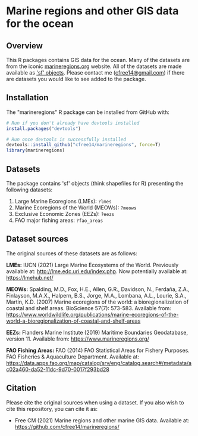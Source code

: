 # Marine regions and other GIS data for the ocean

## Overview

This R packages contains GIS data for the ocean. Many of the datasets are from the iconic [marineregions.org](https://www.marineregions.org/) website. All of the datasets are made available as ['sf' objects](https://r-spatial.github.io/sf/). Please contact me (cfree14@gmail.com) if there are datasets you would like to see added to the package.

## Installation

The "marineregions" R package can be installed from GitHub with:

``` r
# Run if you don't already have devtools installed
install.packages("devtools")

# Run once devtools is successfully installed
devtools::install_github("cfree14/marineregions", force=T)
library(marineregions)
```

## Datasets

The package contains 'sf' objects (think shapefiles for R) presenting the following datasets:

1. Large Marine Ecoregions (LMEs): `?lmes`
2. Marine Ecoregions of the World (MEOWs): `?meows`
3. Exclusive Economic Zones (EEZs): `?eezs`
4. FAO major fishing areas: `?fao_areas`

## Dataset sources

The original sources of these datasets are as follows:

**LMEs:** IUCN (2021) Large Marine Ecosystems of the World. Previously available at: http://lme.edc.uri.edu/index.php. Now potentially available at: https://lmehub.net/

**MEOWs:** Spalding, M.D., Fox, H.E., Allen, G.R., Davidson, N., Ferdaña, Z.A., Finlayson, M.A.X., Halpern, B.S., Jorge, M.A., Lombana, A.L., Lourie, S.A., Martin, K.D. (2007) Marine ecoregions of the world: a bioregionalization of coastal and shelf areas. BioScience 57(7): 573-583. Available from: https://www.worldwildlife.org/publications/marine-ecoregions-of-the-world-a-bioregionalization-of-coastal-and-shelf-areas

**EEZs:** Flanders Marine Institute (2019) Maritime Boundaries Geodatabase, version 11. Available from: https://www.marineregions.org/

**FAO Fishing Areas:** FAO (2014) FAO Statistical Areas for Fishery Purposes. FAO Fisheries & Aquaculture Department. Available at: https://data.apps.fao.org/map/catalog/srv/eng/catalog.search#/metadata/ac02a460-da52-11dc-9d70-0017f293bd28

## Citation

Please cite the original sources when using a dataset. If you also wish to cite this repository, you can cite it as:

* Free CM (2021) Marine regions and other marine GIS data. Available at: https://github.com/cfree14/marineregions/
